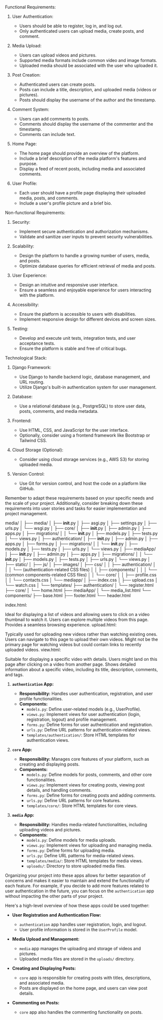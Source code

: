 Functional Requirements:
1. User Authentication:
   - Users should be able to register, log in, and log out.
   - Only authenticated users can upload media, create posts, and comment.

2. Media Upload:
   - Users can upload videos and pictures.
   - Supported media formats include common video and image formats.
   - Uploaded media should be associated with the user who uploaded it.

3. Post Creation:
   - Authenticated users can create posts.
   - Posts can include a title, description, and uploaded media (videos or pictures).
   - Posts should display the username of the author and the timestamp.

4. Comment System:
   - Users can add comments to posts.
   - Comments should display the username of the commenter and the timestamp.
   - Comments can include text.

5. Home Page:
   - The home page should provide an overview of the platform.
   - Include a brief description of the media platform's features and purpose.
   - Display a feed of recent posts, including media and associated comments.

6. User Profile:
   - Each user should have a profile page displaying their uploaded media, posts, and comments.
   - Include a user's profile picture and a brief bio.

Non-functional Requirements:
1. Security:
   - Implement secure authentication and authorization mechanisms.
   - Validate and sanitize user inputs to prevent security vulnerabilities.

2. Scalability:
   - Design the platform to handle a growing number of users, media, and posts.
   - Optimize database queries for efficient retrieval of media and posts.

3. User Experience:
   - Design an intuitive and responsive user interface.
   - Ensure a seamless and enjoyable experience for users interacting with the platform.

4. Accessibility:
   - Ensure the platform is accessible to users with disabilities.
   - Implement responsive design for different devices and screen sizes.

5. Testing:
   - Develop and execute unit tests, integration tests, and user acceptance tests.
   - Ensure the platform is stable and free of critical bugs.

Technological Stack:
1. Django Framework:
   - Use Django to handle backend logic, database management, and URL routing.
   - Utilize Django's built-in authentication system for user management.

2. Database:
   - Use a relational database (e.g., PostgreSQL) to store user data, posts, comments, and media metadata.

3. Frontend:
   - Use HTML, CSS, and JavaScript for the user interface.
   - Optionally, consider using a frontend framework like Bootstrap or Tailwind CSS.

4. Cloud Storage (Optional):
   - Consider using cloud storage services (e.g., AWS S3) for storing uploaded media.

5. Version Control:
   - Use Git for version control, and host the code on a platform like GitHub.

Remember to adapt these requirements based on your specific needs and the scale of your project. Additionally, consider breaking down these requirements into user stories and tasks for easier implementation and project management.


media/
│
├── media/
│   ├── __init__.py
│   ├── asgi.py
│   ├── settings.py
│   ├── urls.py
│   └── wsgi.py
│
├── core/
│   ├── __init__.py
│   ├── admin.py
│   ├── apps.py
│   ├── migrations/
│   │   └── __init__.py
│   ├── models.py
│   ├── tests.py
│   └── views.py
│
├── authentication/
│   ├── __init__.py
│   ├── admin.py
│   ├── apps.py
│   ├── forms.py
│   ├── migrations/
│   │   └── __init__.py
│   ├── models.py
│   ├── tests.py
│   ├── urls.py
│   └── views.py
│
├── mediaApp/
│   ├── __init__.py
│   ├── admin.py
│   ├── apps.py
│   ├── migrations/
│   │   └── __init__.py
│   ├── models.py
│   ├── tests.py
│   ├── urls.py
│   └── views.py
│
├── static/
│   ├── js/
│   ├── images/
│   ├── css/
│   │   ├── authentication/
│   │   │   └── (authentication-related CSS files)
│   │   ├── components/
│   │   │   └── (common components-related CSS files)
│   │   └── core/
│   │       ├── profile.css
│   │       └── contacts.css
│   └── mediapp/
│       ├── index.css
│       ├── upload.css
│       └── watch.css
│
└── templates/
    ├── authentication/
    │   └── register.html
    ├── core/
    │   └── home.html
    ├── mediaApp/
    │   └── media_list.html
    └── components/
        ├── base.html
        ├── footer.html
        └── header.html

index.html:

Ideal for displaying a list of videos and allowing users to click on a video thumbnail to watch it.
Users can explore multiple videos from this page.
Provides a seamless browsing experience.
upload.html:

Typically used for uploading new videos rather than watching existing ones.
Users can navigate to this page to upload their own videos.
Might not be the primary page for watching videos but could contain links to recently uploaded videos.
view.html:

Suitable for displaying a specific video with details.
Users might land on this page after clicking on a video from another page.
Shows detailed information about a specific video, including its title, description, comments, and tags.


1. **`authentication` App:**
   - **Responsibility:** Handles user authentication, registration, and user profile functionalities.
   - **Components:**
     - `models.py`: Define user-related models (e.g., UserProfile).
     - `views.py`: Implement views for user authentication (login, registration, logout) and profile management.
     - `forms.py`: Define forms for user authentication and registration.
     - `urls.py`: Define URL patterns for authentication-related views.
     - `templates/authentication/`: Store HTML templates for authentication views.

2. **`core` App:**
   - **Responsibility:** Manages core features of your platform, such as creating and displaying posts.
   - **Components:**
     - `models.py`: Define models for posts, comments, and other core functionalities.
     - `views.py`: Implement views for creating posts, viewing post details, and handling comments.
     - `forms.py`: Define forms for creating posts and adding comments.
     - `urls.py`: Define URL patterns for core features.
     - `templates/core/`: Store HTML templates for core views.

3. **`media` App:**
   - **Responsibility:** Handles media-related functionalities, including uploading videos and pictures.
   - **Components:**
     - `models.py`: Define models for media uploads.
     - `views.py`: Implement views for uploading and managing media.
     - `forms.py`: Define forms for uploading media.
     - `urls.py`: Define URL patterns for media-related views.
     - `templates/media/`: Store HTML templates for media views.
     - `uploads/`: Directory to store uploaded media files.

Organizing your project into these apps allows for better separation of concerns and makes it easier to maintain and extend the functionality of each feature. For example, if you decide to add more features related to user authentication in the future, you can focus on the `authentication` app without impacting the other parts of your project.

Here's a high-level overview of how these apps could be used together:

- **User Registration and Authentication Flow:**
  - `authentication` app handles user registration, login, and logout.
  - User profile information is stored in the `UserProfile` model.

- **Media Upload and Management:**
  - `media` app manages the uploading and storage of videos and pictures.
  - Uploaded media files are stored in the `uploads/` directory.

- **Creating and Displaying Posts:**
  - `core` app is responsible for creating posts with titles, descriptions, and associated media.
  - Posts are displayed on the home page, and users can view post details.

- **Commenting on Posts:**
  - `core` app also handles the commenting functionality on posts.

